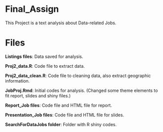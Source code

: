 # Final_Assign  
This Project is a text analysis about Data-related Jobs.

# Files

**Listings files**: Data saved for analysis.  

**Proj2_data.R**: Code file to extract data.  

**Proj2_data_clean.R**: Code file to cleaning data, also extract geographic information.  

**JobProj.Rmd**: Initial codes for analysis. (Changed some theme elements to fit report, slides and shiny files.)  

**Report_Job files**: Code file and HTML file for report.  

**Presentation_Job files**: Code file and HTML file for slides.  

**SearchForDataJobs folder**: Folder with R shiny codes. 